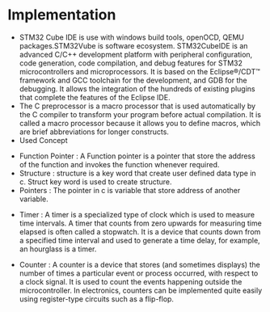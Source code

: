 # Implementation

* STM32 Cube IDE is use with windows build tools, openOCD, QEMU packages.STM32Vube is software ecosystem. STM32CubeIDE is an advanced C/C++ development platform with peripheral configuration, code generation, code compilation, and debug features for STM32 microcontrollers and microprocessors. It is based on the Eclipse®/CDT™ framework and GCC toolchain for the development, and GDB for the debugging. It allows the integration of the hundreds of existing plugins that complete the features of the Eclipse IDE.
* The C preprocessor is a macro processor that is used automatically by the C compiler to transform your program before actual compilation. It is called a macro processor because it allows you to define macros, which are brief abbreviations for longer constructs.
* Used Concept 
 - Function Pointer : A Function pointer is a pointer that store the address of the function and invokes the function whenever required.
 - Structure : structure is a key word that create user defined data type in c. Struct key word is used to create structure.
 - Pointers : The pointer in c is variable that store address of another variable.

* Timer : A timer is a specialized type of clock which is used to measure time intervals. A timer that counts from zero upwards for measuring time elapsed is often called a stopwatch. It is a device that counts down from a specified time interval and used to generate a time delay, for example, an hourglass is a timer.

* Counter : A counter is a device that stores (and sometimes displays) the number of times a particular event or process occurred, with respect to a clock signal. It is used to count the events happening outside the microcontroller. In electronics, counters can be implemented quite easily using register-type circuits such as a flip-flop. 